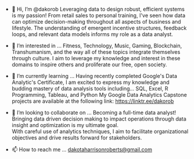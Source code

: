 - 👋 Hi, I’m @dakorob
Leveraging data to design robust, efficient systems is my passion! 
From retail sales to personal training, I've seen how data can optimize decision-making throughout all aspects of business and lifestyle. 
The understanding of emergent incentive structures, feedback loops, and relevant data models informs my role as a data analyst.

- 👀 I’m interested in ...
Fitness, Technology, Music, Gaming, Blockchain, Transhumanism, and the way all of these topics integrate themselves through culture.
I aim to leverage my knowledge and interest in these domains to inspire others and proliferate our free, open society.

- 🌱 I’m currently learning ...
Having recently completed Google's Data Analytic's Certificate, I am excited to express my knowledge and budding mastery of data analysis tools including...
SQL, Excel, R Programming, Tableau, and Python
My Google Data Analytics Capstone projects are available at the following link:
https://linktr.ee/dakorob

- 💞️ I’m looking to collaborate on ...
Becoming a full-time data analyst!  
Bringing data driven decision making to impact operations through data insight and optimization is my ultimate goal.  
With careful use of analytics techniques, I aim to facilitate organizational objectives and drive results forward for stakeholders.

- 📫 How to reach me ...
dakotaharrisonroberts@gmail.com

<!---
dakorob/dakorob is a ✨ special ✨ repository because its `README.md` (this file) appears on your GitHub profile.
You can click the Preview link to take a look at your changes.
--->
